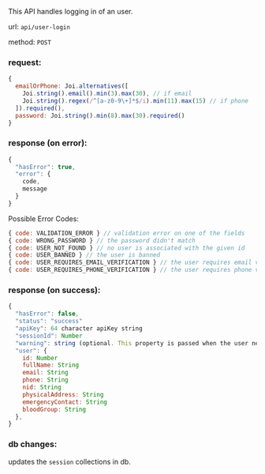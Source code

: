 This API handles logging in of an user.

url: `api/user-login`

method: `POST`

### request: 
```js
{
  emailOrPhone: Joi.alternatives([
    Joi.string().email().min(3).max(30), // if email
    Joi.string().regex(/^[a-z0-9\+]*$/i).min(11).max(15) // if phone
  ]).required(),
  password: Joi.string().min(8).max(30).required()
}
```

### response (on error):
```js
{
  "hasError": true,
  "error": {
    code,
    message
  }
}
```

Possible Error Codes:
```js
{ code: VALIDATION_ERROR } // validation error on one of the fields
{ code: WRONG_PASSWORD } // the password didn't match
{ code: USER_NOT_FOUND } // no user is associated with the given id
{ code: USER_BANNED } // the user is banned
{ code: USER_REQUIRES_EMAIL_VERIFICATION } // the user requires email verification
{ code: USER_REQUIRES_PHONE_VERIFICATION } // the user requires phone verification
```

### response (on success):
```js
{
  "hasError": false,
  "status": "success"
  "apiKey": 64 character apiKey string
  "sessionId": Number
  "warning": string (optional. This property is passed when the user needs to be notified of something)
  "user": { 
    id: Number
    fullName: String
    email: String
    phone: String
    nid: String
    physicalAddress: String
    emergencyContact: String
    bloodGroup: String
  },
}
```

### db changes:
updates the `session` collections in db.